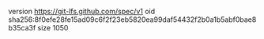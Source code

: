 version https://git-lfs.github.com/spec/v1
oid sha256:8f0efe28fe15ad09c6f2f23eb5820ea99daf54432f2b0a1b5abf0bae8b35ca3f
size 1050

